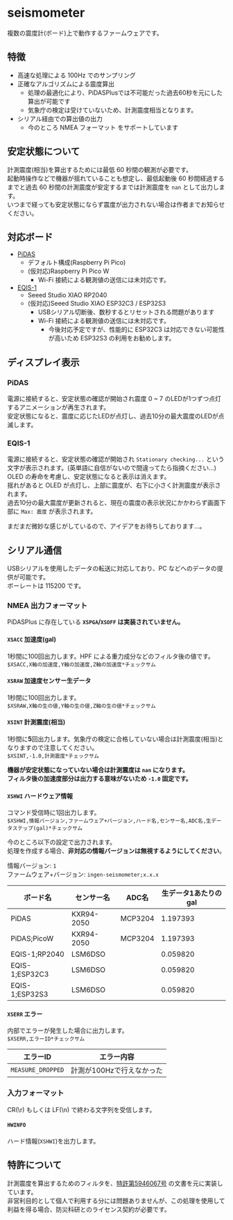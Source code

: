 # seismometer

複数の震度計(ボード)上で動作するファームウェアです。

## 特徴

- 高速な処理による 100Hz でのサンプリング
- 正確なアルゴリズムによる震度算出
    - 処理の最適化により、PiDASPlusでは不可能だった過去60秒を元にした算出が可能です
    - 気象庁の検定は受けていないため、計測震度相当となります。
- シリアル経由での算出値の出力
    - 今のところ NMEA フォーマット をサポートしています

## 安定状態について

計測震度(相当)を算出するためには最低 60 秒間の観測が必要です。  
起動時操作などで機器が揺れていることも想定し、最低起動後 60 秒間経過するまでと過去 60 秒間の計測震度が安定するまでは計測震度を `nan` として出力します。  
いつまで経っても安定状態にならず震度が出力されない場合は作者までお知らせください。

## 対応ボード

- [PiDAS](https://nrck.github.io/PiDAS/)
    - デフォルト構成(Raspberry Pi Pico)
    - (仮対応)Raspberry Pi Pico W
        - Wi-Fi 接続による観測値の送信には未対応です。
- [EQIS-1](https://quake.one/sense/)
    - Seeed Studio XIAO RP2040
    - (仮対応)Seeed Studio XIAO ESP32C3 / ESP32S3
        - USBシリアル切断後、数秒するとリセットされる問題があります
        - Wi-Fi 接続による観測値の送信には未対応です。
            - 今後対応予定ですが、性能的に ESP32C3 は対応できない可能性が高いため ESP32S3 の利用をお勧めします。

## ディスプレイ表示

### PiDAS

電源に接続すると、安定状態の確認が開始され震度 0 ~ 7 のLEDが1つずつ点灯するアニメーションが再生されます。  
安定状態になると、震度に応じたLEDが点灯し、過去10分の最大震度のLEDが点滅します。

### EQIS-1

電源に接続すると、安定状態の確認が開始され `Stationary checking...` という文字が表示されます。(英単語に自信がないので間違ってたら指摘ください…)  
OLED の寿命を考慮し、安定状態になると表示は消えます。  
揺れがあると OLED が点灯し、上部に震度が、右下に小さく計測震度が表示されます。  
過去10分の最大震度が更新されると、現在の震度の表示状況にかかわらず画面下部に `Max: 震度` が表示されます。

まだまだ微妙な感じがしているので、アイデアをお待ちしております…。

## シリアル通信

USBシリアルを使用したデータの転送に対応しており、PC などへのデータの提供が可能です。  
ボーレートは 115200 です。

### NMEA 出力フォーマット

PiDASPlus に存在している **`XSPGA`/`XSOFF` は実装されていません。**

#### `XSACC` 加速度(gal)

1秒間に100回出力します。HPF による重力成分などのフィルタ後の値です。  
`$XSACC,X軸の加速度,Y軸の加速度,Z軸の加速度*チェックサム`

#### `XSRAW` 加速度センサー生データ

1秒間に100回出力します。  
`$XSRAW,X軸の生の値,Y軸の生の値,Z軸の生の値*チェックサム`

#### `XSINT` 計測震度(相当)

1秒間に**5**回出力します。気象庁の検定に合格していない場合は計測震度(相当)となりますので注意してください。  
`$XSINT,-1.0,計測震度*チェックサム`

**機器が安定状態になっていない場合は計測震度は `nan` になります。**  
**フィルタ後の加速度部分は出力する意味がないため `-1.0` 固定です。**

#### `XSHWI` ハードウェア情報

コマンド受信時に1回出力します。  
`$XSHWI,情報バージョン,ファームウェア+バージョン,ハード名,センサー名,ADC名,生データステップ(gal)*チェックサム`

今のところ以下の設定で出力されます。  
処理を作成する場合、**非対応の情報バージョンは無視するようにしてください**。

情報バージョン: `1`  
ファームウェア+バージョン: `ingen-seismometer;x.x.x`

| ボード名       | センサー名 | ADC名   | 生データ1あたりの gal |
| -------------- | ---------- | ------- | -------- |
| PiDAS          | KXR94-2050 | MCP3204 | 1.197393 |
| PiDAS;PicoW    | KXR94-2050 | MCP3204 | 1.197393 |
| EQIS-1;RP2040  | LSM6DSO    |         | 0.059820 |
| EQIS-1;ESP32C3 | LSM6DSO    |         | 0.059820 |
| EQIS-1;ESP32S3 | LSM6DSO    |         | 0.059820 |

#### `XSERR` エラー

内部でエラーが発生した場合に出力します。  
`$XSERR,エラーID*チェックサム`

| エラーID | エラー内容 |
| --- | --- |
| `MEASURE_DROPPED` | 計測が100Hzで行えなかった |

### 入力フォーマット

CR(\r) もしくは LF(\n) で終わる文字列を受信します。  

#### `HWINFO`

ハード情報(`XSHWI`)を出力します。

## 特許について

計測震度を算出するためのフィルタを、[特許第5946067号](https://plidb.inpit.go.jp/pldb/html/HTML.L/2016/001/L2016001200.html) の文書を元に実装しています。  
非営利目的として個人で利用する分には問題ありませんが、この処理を使用して利益を得る場合、防災科研とのライセンス契約が必要です。

